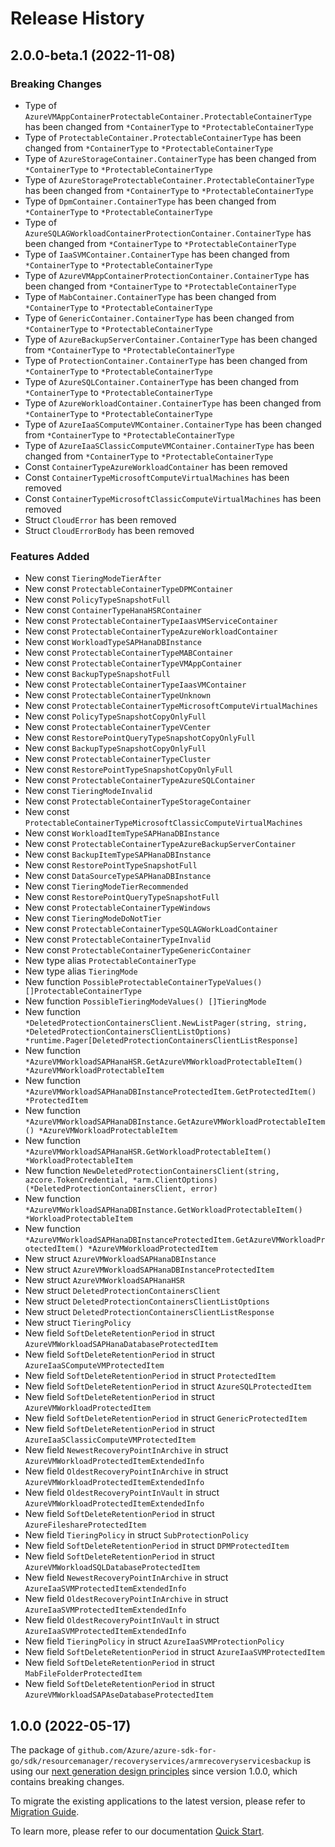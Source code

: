 # Release History

## 2.0.0-beta.1 (2022-11-08)
### Breaking Changes

- Type of `AzureVMAppContainerProtectableContainer.ProtectableContainerType` has been changed from `*ContainerType` to `*ProtectableContainerType`
- Type of `ProtectableContainer.ProtectableContainerType` has been changed from `*ContainerType` to `*ProtectableContainerType`
- Type of `AzureStorageContainer.ContainerType` has been changed from `*ContainerType` to `*ProtectableContainerType`
- Type of `AzureStorageProtectableContainer.ProtectableContainerType` has been changed from `*ContainerType` to `*ProtectableContainerType`
- Type of `DpmContainer.ContainerType` has been changed from `*ContainerType` to `*ProtectableContainerType`
- Type of `AzureSQLAGWorkloadContainerProtectionContainer.ContainerType` has been changed from `*ContainerType` to `*ProtectableContainerType`
- Type of `IaaSVMContainer.ContainerType` has been changed from `*ContainerType` to `*ProtectableContainerType`
- Type of `AzureVMAppContainerProtectionContainer.ContainerType` has been changed from `*ContainerType` to `*ProtectableContainerType`
- Type of `MabContainer.ContainerType` has been changed from `*ContainerType` to `*ProtectableContainerType`
- Type of `GenericContainer.ContainerType` has been changed from `*ContainerType` to `*ProtectableContainerType`
- Type of `AzureBackupServerContainer.ContainerType` has been changed from `*ContainerType` to `*ProtectableContainerType`
- Type of `ProtectionContainer.ContainerType` has been changed from `*ContainerType` to `*ProtectableContainerType`
- Type of `AzureSQLContainer.ContainerType` has been changed from `*ContainerType` to `*ProtectableContainerType`
- Type of `AzureWorkloadContainer.ContainerType` has been changed from `*ContainerType` to `*ProtectableContainerType`
- Type of `AzureIaaSComputeVMContainer.ContainerType` has been changed from `*ContainerType` to `*ProtectableContainerType`
- Type of `AzureIaaSClassicComputeVMContainer.ContainerType` has been changed from `*ContainerType` to `*ProtectableContainerType`
- Const `ContainerTypeAzureWorkloadContainer` has been removed
- Const `ContainerTypeMicrosoftComputeVirtualMachines` has been removed
- Const `ContainerTypeMicrosoftClassicComputeVirtualMachines` has been removed
- Struct `CloudError` has been removed
- Struct `CloudErrorBody` has been removed

### Features Added

- New const `TieringModeTierAfter`
- New const `ProtectableContainerTypeDPMContainer`
- New const `PolicyTypeSnapshotFull`
- New const `ContainerTypeHanaHSRContainer`
- New const `ProtectableContainerTypeIaasVMServiceContainer`
- New const `ProtectableContainerTypeAzureWorkloadContainer`
- New const `WorkloadTypeSAPHanaDBInstance`
- New const `ProtectableContainerTypeMABContainer`
- New const `ProtectableContainerTypeVMAppContainer`
- New const `BackupTypeSnapshotFull`
- New const `ProtectableContainerTypeIaasVMContainer`
- New const `ProtectableContainerTypeUnknown`
- New const `ProtectableContainerTypeMicrosoftComputeVirtualMachines`
- New const `PolicyTypeSnapshotCopyOnlyFull`
- New const `ProtectableContainerTypeVCenter`
- New const `RestorePointQueryTypeSnapshotCopyOnlyFull`
- New const `BackupTypeSnapshotCopyOnlyFull`
- New const `ProtectableContainerTypeCluster`
- New const `RestorePointTypeSnapshotCopyOnlyFull`
- New const `ProtectableContainerTypeAzureSQLContainer`
- New const `TieringModeInvalid`
- New const `ProtectableContainerTypeStorageContainer`
- New const `ProtectableContainerTypeMicrosoftClassicComputeVirtualMachines`
- New const `WorkloadItemTypeSAPHanaDBInstance`
- New const `ProtectableContainerTypeAzureBackupServerContainer`
- New const `BackupItemTypeSAPHanaDBInstance`
- New const `RestorePointTypeSnapshotFull`
- New const `DataSourceTypeSAPHanaDBInstance`
- New const `TieringModeTierRecommended`
- New const `RestorePointQueryTypeSnapshotFull`
- New const `ProtectableContainerTypeWindows`
- New const `TieringModeDoNotTier`
- New const `ProtectableContainerTypeSQLAGWorkLoadContainer`
- New const `ProtectableContainerTypeInvalid`
- New const `ProtectableContainerTypeGenericContainer`
- New type alias `ProtectableContainerType`
- New type alias `TieringMode`
- New function `PossibleProtectableContainerTypeValues() []ProtectableContainerType`
- New function `PossibleTieringModeValues() []TieringMode`
- New function `*DeletedProtectionContainersClient.NewListPager(string, string, *DeletedProtectionContainersClientListOptions) *runtime.Pager[DeletedProtectionContainersClientListResponse]`
- New function `*AzureVMWorkloadSAPHanaHSR.GetAzureVMWorkloadProtectableItem() *AzureVMWorkloadProtectableItem`
- New function `*AzureVMWorkloadSAPHanaDBInstanceProtectedItem.GetProtectedItem() *ProtectedItem`
- New function `*AzureVMWorkloadSAPHanaDBInstance.GetAzureVMWorkloadProtectableItem() *AzureVMWorkloadProtectableItem`
- New function `*AzureVMWorkloadSAPHanaHSR.GetWorkloadProtectableItem() *WorkloadProtectableItem`
- New function `NewDeletedProtectionContainersClient(string, azcore.TokenCredential, *arm.ClientOptions) (*DeletedProtectionContainersClient, error)`
- New function `*AzureVMWorkloadSAPHanaDBInstance.GetWorkloadProtectableItem() *WorkloadProtectableItem`
- New function `*AzureVMWorkloadSAPHanaDBInstanceProtectedItem.GetAzureVMWorkloadProtectedItem() *AzureVMWorkloadProtectedItem`
- New struct `AzureVMWorkloadSAPHanaDBInstance`
- New struct `AzureVMWorkloadSAPHanaDBInstanceProtectedItem`
- New struct `AzureVMWorkloadSAPHanaHSR`
- New struct `DeletedProtectionContainersClient`
- New struct `DeletedProtectionContainersClientListOptions`
- New struct `DeletedProtectionContainersClientListResponse`
- New struct `TieringPolicy`
- New field `SoftDeleteRetentionPeriod` in struct `AzureVMWorkloadSAPHanaDatabaseProtectedItem`
- New field `SoftDeleteRetentionPeriod` in struct `AzureIaaSComputeVMProtectedItem`
- New field `SoftDeleteRetentionPeriod` in struct `ProtectedItem`
- New field `SoftDeleteRetentionPeriod` in struct `AzureSQLProtectedItem`
- New field `SoftDeleteRetentionPeriod` in struct `AzureVMWorkloadProtectedItem`
- New field `SoftDeleteRetentionPeriod` in struct `GenericProtectedItem`
- New field `SoftDeleteRetentionPeriod` in struct `AzureIaaSClassicComputeVMProtectedItem`
- New field `NewestRecoveryPointInArchive` in struct `AzureVMWorkloadProtectedItemExtendedInfo`
- New field `OldestRecoveryPointInArchive` in struct `AzureVMWorkloadProtectedItemExtendedInfo`
- New field `OldestRecoveryPointInVault` in struct `AzureVMWorkloadProtectedItemExtendedInfo`
- New field `SoftDeleteRetentionPeriod` in struct `AzureFileshareProtectedItem`
- New field `TieringPolicy` in struct `SubProtectionPolicy`
- New field `SoftDeleteRetentionPeriod` in struct `DPMProtectedItem`
- New field `SoftDeleteRetentionPeriod` in struct `AzureVMWorkloadSQLDatabaseProtectedItem`
- New field `NewestRecoveryPointInArchive` in struct `AzureIaaSVMProtectedItemExtendedInfo`
- New field `OldestRecoveryPointInArchive` in struct `AzureIaaSVMProtectedItemExtendedInfo`
- New field `OldestRecoveryPointInVault` in struct `AzureIaaSVMProtectedItemExtendedInfo`
- New field `TieringPolicy` in struct `AzureIaaSVMProtectionPolicy`
- New field `SoftDeleteRetentionPeriod` in struct `AzureIaaSVMProtectedItem`
- New field `SoftDeleteRetentionPeriod` in struct `MabFileFolderProtectedItem`
- New field `SoftDeleteRetentionPeriod` in struct `AzureVMWorkloadSAPAseDatabaseProtectedItem`


## 1.0.0 (2022-05-17)

The package of `github.com/Azure/azure-sdk-for-go/sdk/resourcemanager/recoveryservices/armrecoveryservicesbackup` is using our [next generation design principles](https://azure.github.io/azure-sdk/general_introduction.html) since version 1.0.0, which contains breaking changes.

To migrate the existing applications to the latest version, please refer to [Migration Guide](https://aka.ms/azsdk/go/mgmt/migration).

To learn more, please refer to our documentation [Quick Start](https://aka.ms/azsdk/go/mgmt).